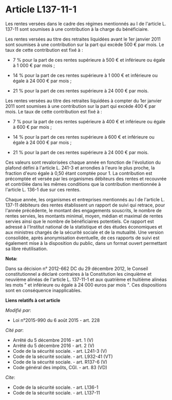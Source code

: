 # Article L137-11-1

Les rentes versées dans le cadre des régimes mentionnés au I de l'article L. 137-11 sont soumises à une contribution à la
charge du bénéficiaire. 

Les rentes versées au titre des retraites liquidées avant le 1er janvier 2011 sont soumises à une contribution sur la part
qui excède 500 € par mois. Le taux de cette contribution est fixé à : 

- 7 % pour la part de ces rentes supérieure à 500 € et inférieure ou égale à 1 000 € par mois ;

- 14 % pour la part de ces rentes supérieure à 1 000 € et inférieure ou égale à 24 000 € par mois ;

- 21 % pour la part de ces rentes supérieure à 24 000 € par mois. 

Les rentes versées au titre des retraites liquidées à compter du 1er janvier 2011 sont soumises à une contribution sur la
part qui excède 400 € par mois. Le taux de cette contribution est fixé à :

- 7 % pour la part de ces rentes supérieure à 400 € et inférieure ou égale à 600 € par mois ;

- 14 % pour la part de ces rentes supérieure à 600 € et inférieure ou égale à 24 000 € par mois ;

- 21 % pour la part de ces rentes supérieure à 24 000 € par mois.

Ces valeurs sont revalorisées chaque année en fonction de l'évolution du plafond défini à l'article L. 241-3 et arrondies à
l'euro le plus proche, la fraction d'euro égale à 0,50 étant comptée pour 1. La contribution est précomptée et versée par les
organismes débiteurs des rentes et recouvrée et contrôlée dans les mêmes conditions que la contribution mentionnée à
l'article L. 136-1 due sur ces rentes.

Chaque année, les organismes et entreprises mentionnés au I de l'article L. 137-11 débiteurs des rentes établissent un
rapport de suivi qui retrace, pour l'année précédente, le montant des engagements souscrits, le nombre de rentes servies, les
montants minimal, moyen, médian et maximal de rentes servies ainsi que le nombre de bénéficiaires potentiels. Ce rapport est
adressé à l'Institut national de la statistique et des études économiques et aux ministres chargés de la sécurité sociale et
de la mutualité. Une version consolidée, après anonymisation éventuelle, de ces rapports de suivi est également mise à la
disposition du public, dans un format ouvert permettant sa libre réutilisation.

**Nota:**

Dans sa décision n° 2012-662 DC du 29 décembre 2012, le Conseil constitutionnel a déclaré contraires à la Constitution les
cinquième et neuvième alinéas de l'article L. 137-11-1 et aux quatrième et huitième alinéas les mots " et inférieure ou égale
à 24 000 euros par mois ". Ces dispositions sont en conséquence inapplicables.

**Liens relatifs à cet article**

_Modifié par_:

  - Loi n°2015-990 du 6 août 2015 - art. 228

_Cité par_:

  - Arrêté du 5 décembre 2016 - art. 1 (V)
  - Arrêté du 5 décembre 2016 - art. 2 (V)
  - Code de la sécurité sociale. - art. L241-3 (V)
  - Code de la sécurité sociale. - art. L932-41 (VT)
  - Code de la sécurité sociale. - art. R137-6 (V)
  - Code général des impôts, CGI. - art. 83 (VD)

_Cite_:

  - Code de la sécurité sociale. - art. L136-1
  - Code de la sécurité sociale. - art. L137-11
